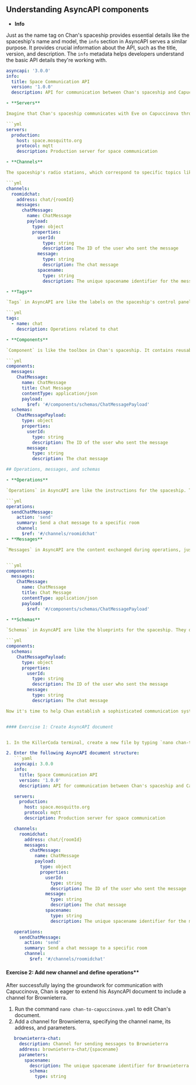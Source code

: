 
## Understanding AsyncAPI components 

- **Info**

Just as the name tag on Chan's spaceship provides essential details like the spaceship's name and model, the `info` section in AsyncAPI serves a similar purpose. It provides crucial information about the API, such as the title, version, and description. The `info` metadata helps developers understand the basic API details they're working with.

```yml
asyncapi: '3.0.0'
info:
  title: Space Communication API
  version: '1.0.0'
  description: API for communication between Chan's spaceship and Capuccinova

- **Servers**

Imagine that Chan's spaceship communicates with Eve on Capuccinova through various servers. In AsyncAPI, the `servers` section describes the servers our API will communicate with, including their hosts, protocols, and descriptions.

```yml
servers:
  production:
    host: space.mosquitto.org
    protocol: mqtt
    description: Production server for space communication

- **Channels**

The spaceship's radio stations, which correspond to specific topics like communicating with Capuccinova, are similar to the `channels` in AsyncAPI. These channels represent paths for sending specific types of messages. Each channel uses an address, which is a template for the URL of the server, and can have variables inside curly braces.

```yml
channels:
  roomidchat:
    address: chat/{roomId}
    messages:
      chatMessage:
        name: ChatMessage
        payload:
          type: object
          properties:
            userId:
              type: string
              description: The ID of the user who sent the message
            message:
              type: string
              description: The chat message
            spacename:
              type: string
              description: The unique spacename identifier for the message

- **Tags**

`Tags` in AsyncAPI are like the labels on the spaceship's control panel. They help categorize different operations, making it easier to understand what each part of the API does. Each tag consists of a name and an optional description.

```yml
tags:
  - name: chat
    description: Operations related to chat

- **Components**

`Component` is like the toolbox in Chan's spaceship. It contains reusable parts like message definitions and schemas that can be used across the API. Each component is linked to a particular schema, which describes the structure of the message content.

```yml
components:
  messages:
    ChatMessage:
      name: ChatMessage
      title: Chat Message
      contentType: application/json
      payload:
        $ref: '#/components/schemas/ChatMessagePayload'
  schemas:
    ChatMessagePayload:
      type: object
      properties:
        userId:
          type: string
          description: The ID of the user who sent the message
        message:
          type: string
          description: The chat message

## Operations, messages, and schemas

- **Operations**

`Operations` in AsyncAPI are like the instructions for the spaceship. They define what actions can be performed within each channel, such as sending or receiving messages. Each operation is associated with a message and a schema.

```yml
operations:
  sendChatMessage:
    action: 'send'
    summary: Send a chat message to a specific room
    channel:
      $ref: '#/channels/roomidchat'
- **Messages**

`Messages` in AsyncAPI are the content exchanged during operations, just like the words Eve from Capuccinova and Chan from Brownieterra use to communicate. They describe the structure and content of the messages sent or received.


```yml
components:
  messages:
    ChatMessage:
      name: ChatMessage
      title: Chat Message
      contentType: application/json
      payload:
        $ref: '#/components/schemas/ChatMessagePayload'

- **Schemas**

`Schemas` in AsyncAPI are like the blueprints for the spaceship. They define the structure of the message content, ensuring that everything fits together correctly. Each schema is associated with a component and describes the structure and content of the messages.

```yml
components:
  schemas:
    ChatMessagePayload:
      type: object
      properties:
        userId:
          type: string
          description: The ID of the user who sent the message
        message:
          type: string
          description: The chat message

Now it's time to help Chan establish a sophisticated communication system with Eve on Capuccinova. With your new expertise in AsyncAPI, you'll assist him in creating an AsyncAPI document from scratch.


#### Exercise 1: Create AsyncAPI document


1. In the KillerCoda terminal, create a new file by typing `nano chan-to-capuccinova.yaml`.

2. Enter the following AsyncAPI document structure:
   ```yaml
   asyncapi: 3.0.0
   info:
     title: Space Communication API
     version: '1.0.0'
     description: API for communication between Chan's spaceship and Capuccinova

   servers:
     production:
       host: space.mosquitto.org
       protocol: mqtt
       description: Production server for space communication

   channels:
     roomidchat:
       address: chat/{roomId}
       messages:
         chatMessage:
           name: ChatMessage
           payload:
             type: object
             properties:
               userId:
                 type: string
                 description: The ID of the user who sent the message
               message:
                 type: string
                 description: The chat message
               spacename:
                 type: string
                 description: The unique spacename identifier for the message

   operations:
     sendChatMessage:
       action: 'send'
       summary: Send a chat message to a specific room
       channel:
         $ref: '#/channels/roomidchat'
   ```

#### Exercise 2: Add new channel and define operations**

After successfully laying the groundwork for communication with Capuccinova, Chan is eager to extend his AsyncAPI document to include a channel for Brownieterra. 

1. Run the command `nano chan-to-capuccinova.yaml` to edit Chan's document.
2. Add a channel for Brownieterra, specifying the channel name, its address, and parameters.
```yaml
   brownieterra-chat:
     description: Channel for sending messages to Brownieterra
     address: brownieterra-chat/{spacename}
     parameters:
       spacename:
         description: The unique spacename identifier for Brownieterra communication
         schema:
           type: string
